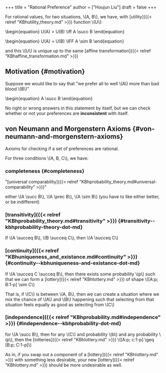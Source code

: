 +++
title = "Rational Preference"
author = ["Houjun Liu"]
draft = false
+++

For rational values, for two situations, \\(A, B\\), we have, with [utility]({{< relref "KBhutility_theory.md" >}}) function \\(U\\):

\begin{equation}
U(A) > U(B) \iff A \succ B
\end{equation}

\begin{equation}
U(A) = U(B) \IFF A \sim B
\end{equation}

and this \\(U\\) is unique up to the same [affine transformation]({{< relref "KBhaffine_transformation.md" >}})


## Motivation {#motivation}

Suppose we would like to say that "we prefer all to well \\(A\\) more than bad blood \\(B\\)"

\begin{equation}
A \succ B
\end{equation}

No right or wrong answers in this statement by itself, but we can check whether or not your preferences are **inconsistent** with itself.


## von Neumann and Morgenstern Axioms {#von-neumann-and-morgenstern-axioms}

Axioms for checking if a set of preferences are rational.

For three conditions \\(A, B, C\\), we have:


### completeness {#completeness}

"[universal comparability]({{< relref "KBhprobability_theory.md#universal-comparability" >}})"

either \\(A \succ B\\), \\(A \prec B\\), \\(A \sim B\\) (you have to like either better, or be indifferent)


### [transitivity]({{< relref "KBhprobability_theory.md#transitivity" >}}) {#transitivity--kbhprobability-theory-dot-md}

If \\(A \succeq B\\), \\(B \succeq C\\), then \\(A \succeq C\\)


### [continuity]({{< relref "KBhuniqueness_and_existance.md#continuity" >}}) {#continuity--kbhuniqueness-and-existance-dot-md}

If \\(A \succeq C \succeq B\\), then there exists some probability \\(p\\) such that we can form a [lottery]({{< relref "KBhlottery.md" >}}) of shape \\([A:p; B:1-p] \sim C\\)

That is, if \\(C\\) is between \\(A, B\\), then we can create a situation where we mix the chance of \\(A\\) and \\(B\\) happening such that selecting from that situation feels equally as good as selecting from \\(C\\)


### [independence]({{< relref "KBhprobability.md#independence" >}}) {#independence--kbhprobability-dot-md}

for \\(A \succ B\\), then for any \\(C\\) and probability \\(b\\) and any probability \\(p\\), then the [lotteries]({{< relref "KBhlottery.md" >}}) \\([A:p; c:1-p] \geq [B:p; C:1-p]\\)

As in, if you swap out a component of a [lottery]({{< relref "KBhlottery.md" >}}) with something less desirable, your new [lottery]({{< relref "KBhlottery.md" >}}) should be more undesirable as well.
